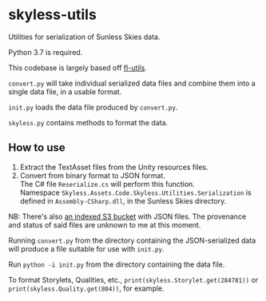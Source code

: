 # skyless-utils
Utilities for serialization of Sunless Skies data.

Python 3.7 is required.

This codebase is largely based off [fl-utils](https://github.com/alanhuang122/fl-utils).

`convert.py` will take individual serialized data files and combine them into a single data file, in a usable format.

`init.py` loads the data file produced by `convert.py`.

`skyless.py` contains methods to format the data.

## How to use
1. Extract the TextAsset files from the Unity resources files.
2. Convert from binary format to JSON format.<br>
  The C# file `Reserialize.cs` will perform this function.<br>
  Namespace `Skyless.Assets.Code.Skyless.Utilities.Serialization` is defined in `Assembly-CSharp.dll`, in the Sunless Skies directory.

NB: There's also [an indexed S3 bucket](https://data.skylesssetup.storynexus.com) with JSON files. The provenance and status of said files are unknown to me at this moment.

Running `convert.py` from the directory containing the JSON-serialized data will produce a file suitable for use with `init.py`.

Run `python -i init.py` from the directory containing the data file.

To format Storylets, Qualities, etc., ```print(skyless.Storylet.get(284781))``` or ```print(skyless.Quality.get(804))```, for example.

